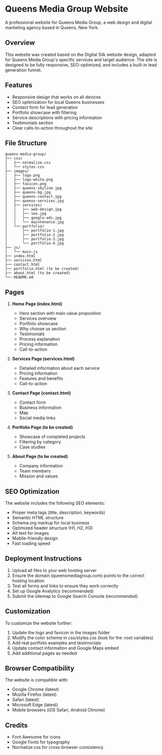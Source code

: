 # Queens Media Group Website

A professional website for Queens Media Group, a web design and digital marketing agency based in Queens, New York.

## Overview

This website was created based on the Digital Silk website design, adapted for Queens Media Group's specific services and target audience. The site is designed to be fully responsive, SEO-optimized, and includes a built-in lead generation funnel.

## Features

- Responsive design that works on all devices
- SEO optimization for local Queens businesses
- Contact form for lead generation
- Portfolio showcase with filtering
- Service descriptions with pricing information
- Testimonials section
- Clear calls-to-action throughout the site

## File Structure

```
queens-media-group/
├── css/
│   ├── normalize.css
│   └── styles.css
├── images/
│   ├── logo.png
│   ├── logo-white.png
│   ├── favicon.png
│   ├── queens-skyline.jpg
│   ├── queens-bg.jpg
│   ├── queens-contact.jpg
│   ├── queens-services.jpg
│   ├── services/
│   │   ├── web-design.jpg
│   │   ├── seo.jpg
│   │   ├── google-ads.jpg
│   │   └── maintenance.jpg
│   └── portfolio/
│       ├── portfolio-1.jpg
│       ├── portfolio-2.jpg
│       ├── portfolio-3.jpg
│       └── portfolio-4.jpg
├── js/
│   └── main.js
├── index.html
├── services.html
├── contact.html
├── portfolio.html (to be created)
├── about.html (to be created)
└── README.md
```

## Pages

1. **Home Page (index.html)**
   - Hero section with main value proposition
   - Services overview
   - Portfolio showcase
   - Why choose us section
   - Testimonials
   - Process explanation
   - Pricing information
   - Call-to-action

2. **Services Page (services.html)**
   - Detailed information about each service
   - Pricing information
   - Features and benefits
   - Call-to-action

3. **Contact Page (contact.html)**
   - Contact form
   - Business information
   - Map
   - Social media links

4. **Portfolio Page (to be created)**
   - Showcase of completed projects
   - Filtering by category
   - Case studies

5. **About Page (to be created)**
   - Company information
   - Team members
   - Mission and values

## SEO Optimization

The website includes the following SEO elements:

- Proper meta tags (title, description, keywords)
- Semantic HTML structure
- Schema.org markup for local business
- Optimized header structure (H1, H2, H3)
- Alt text for images
- Mobile-friendly design
- Fast loading speed

## Deployment Instructions

1. Upload all files to your web hosting server
2. Ensure the domain (queensmediagroup.com) points to the correct hosting location
3. Test all forms and links to ensure they work correctly
4. Set up Google Analytics (recommended)
5. Submit the sitemap to Google Search Console (recommended)

## Customization

To customize the website further:

1. Update the logo and favicon in the images folder
2. Modify the color scheme in css/styles.css (look for the :root variables)
3. Add real portfolio examples and testimonials
4. Update contact information and Google Maps embed
5. Add additional pages as needed

## Browser Compatibility

The website is compatible with:
- Google Chrome (latest)
- Mozilla Firefox (latest)
- Safari (latest)
- Microsoft Edge (latest)
- Mobile browsers (iOS Safari, Android Chrome)

## Credits

- Font Awesome for icons
- Google Fonts for typography
- Normalize.css for cross-browser consistency

